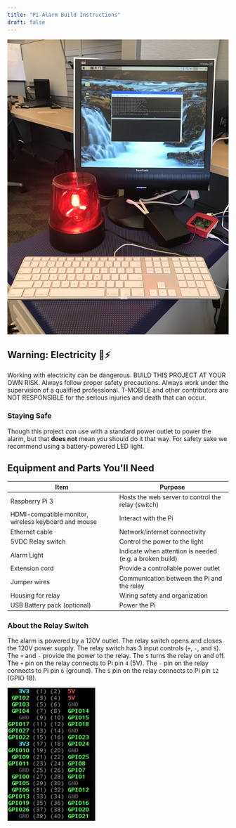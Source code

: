 ```yaml
---
title: "Pi-Alarm Build Instructions"
draft: false
---
```


![Raspberry Pi Setup](images/setup.jpg)

## Warning: Electricity 🔌⚡

Working with electricity can be dangerous. BUILD THIS PROJECT AT YOUR OWN RISK. Always follow proper safety precautions. Always work under the supervision of a qualified professional. T-MOBILE and other contributors are NOT RESPONSIBLE for the serious injuries and death that can occur.

### Staying Safe

Though this project *can* use with a standard power outlet to power the alarm, but that **does not** mean *you* should do it that way. For safety sake we recommend using a battery-powered LED light.

## Equipment and Parts You'll Need

| Item                                                 | Purpose                                                 |
| ---------------------------------------------------- | ------------------------------------------------------- |
| Raspberry Pi 3                                       | Hosts the web server to control the relay (switch)      |
| HDMI-compatible monitor, wireless keyboard and mouse | Interact with the Pi                                    |
| Ethernet cable                                       | Network/internet connectivity                           |
| 5VDC Relay switch                                    | Control the power to the light                          |
| Alarm Light                                          | Indicate when attention is needed (e.g. a broken build) |
| Extension cord                                       | Provide a controllable power outlet                     |
| Jumper wires                                         | Communication between the Pi and the relay              |
| Housing for relay                                    | Wiring safety and organization                          |
| USB Battery pack (optional)                          | Power the Pi                                            |

### About the Relay Switch

The alarm is powered by a 120V outlet. The relay switch opens and closes the 120V power supply.  The relay switch has 3 input controls (`+`, `-`, and `S`).  The `+` and `-` provide the power to the relay.  The `S` turns the relay on and off.  The `+` pin on the relay connects to Pi pin `4` (5V).  The `-` pin on the relay connects to Pi pin `6` (ground).  The `S` pin on the relay connects to Pi pin `12` (GPIO 18).

![GPIO](images/gpio_pins.png)